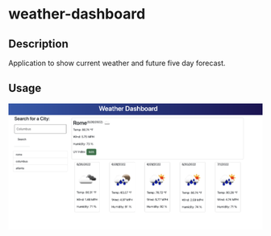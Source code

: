 # weather-dashboard

## Description

Application to show current weather and future five day forecast.

## Usage

![alt text](assets/images/weather-dashboard.png)
